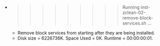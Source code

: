 * >>>>>>>>> Running inst-zclean-02-remove-block-services.sh ...
  * Remove block services from starting after they are being installed.
  * Disk size = 6226736K. Space Used = 0K. Runtime = 00:00:00:01.
